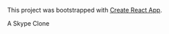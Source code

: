 This project was bootstrapped with [Create React App](https://github.com/facebook/create-react-app).


A Skype Clone
